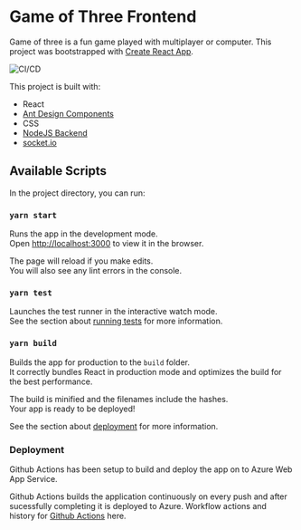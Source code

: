 
# Game of Three Frontend

Game of three is a fun game played with multiplayer or computer.
This project was bootstrapped with [Create React App](https://github.com/facebook/create-react-app).

![CI/CD](https://github.com/mehul9595/game-of-three-client/workflows/CI/CD%20game-of-three/badge.svg)

This project is built with:

- React
- [Ant Design Components](https://ant.design/)
- CSS
- [NodeJS Backend](https://github.com/mehul9595/game-of-three-server)
- [socket.io](https://socket.io/)

## Available Scripts

In the project directory, you can run:

### `yarn start`

Runs the app in the development mode.\
Open [http://localhost:3000](http://localhost:3000) to view it in the browser.

The page will reload if you make edits.\
You will also see any lint errors in the console.

### `yarn test`

Launches the test runner in the interactive watch mode.\
See the section about [running tests](https://facebook.github.io/create-react-app/docs/running-tests) for more information.

### `yarn build`

Builds the app for production to the `build` folder.\
It correctly bundles React in production mode and optimizes the build for the best performance.

The build is minified and the filenames include the hashes.\
Your app is ready to be deployed!

See the section about [deployment](https://facebook.github.io/create-react-app/docs/deployment) for more information.

### Deployment

Github Actions has been setup to build and deploy the app on to Azure Web App Service.

Github Actions builds the application continuously on every push and after sucessfully completing it is deployed to Azure. Workflow actions and history for [Github Actions](https://github.com/mehul9595/game-of-three-client/actions) here.
